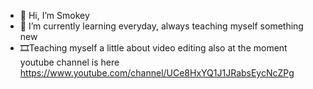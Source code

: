 - 👋 Hi, I’m Smokey
- 🌱 I’m currently learning everyday, always teaching myself something new
- :film_strip:Teaching myself a little about video editing also at the moment youtube channel is here https://www.youtube.com/channel/UCe8HxYQ1J1JRabsEycNcZPg
<meta name="ocs-site-verification" content="ac400df9b64b2ae3104de49297a04ff4" />

<!---
smokey5787/smokey5787 is a ✨ special ✨ repository because its `README.md` (this file) appears on your GitHub profile.
You can click the Preview link to take a look at your changes.
--->
